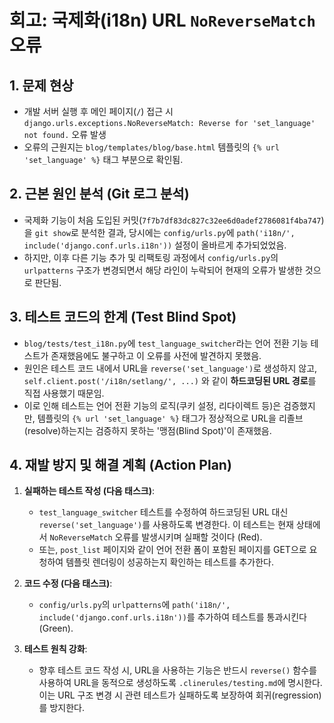 # 회고: 국제화(i18n) URL `NoReverseMatch` 오류

## 1. 문제 현상

- 개발 서버 실행 후 메인 페이지(`/`) 접근 시 `django.urls.exceptions.NoReverseMatch: Reverse for 'set_language' not found.` 오류 발생
- 오류의 근원지는 `blog/templates/blog/base.html` 템플릿의 `{% url 'set_language' %}` 태그 부분으로 확인됨.

## 2. 근본 원인 분석 (Git 로그 분석)

- 국제화 기능이 처음 도입된 커밋(`7f7b7df83dc827c32ee6d0adef2786081f4ba747`)을 `git show`로 분석한 결과, 당시에는 `config/urls.py`에 `path('i18n/', include('django.conf.urls.i18n'))` 설정이 올바르게 추가되었었음.
- 하지만, 이후 다른 기능 추가 및 리팩토링 과정에서 `config/urls.py`의 `urlpatterns` 구조가 변경되면서 해당 라인이 누락되어 현재의 오류가 발생한 것으로 판단됨.

## 3. 테스트 코드의 한계 (Test Blind Spot)

- `blog/tests/test_i18n.py`에 `test_language_switcher`라는 언어 전환 기능 테스트가 존재했음에도 불구하고 이 오류를 사전에 발견하지 못했음.
- 원인은 테스트 코드 내에서 URL을 `reverse('set_language')`로 생성하지 않고, `self.client.post('/i18n/setlang/', ...)` 와 같이 **하드코딩된 URL 경로**를 직접 사용했기 때문임.
- 이로 인해 테스트는 언어 전환 기능의 로직(쿠키 설정, 리다이렉트 등)은 검증했지만, 템플릿의 `{% url 'set_language' %}` 태그가 정상적으로 URL을 리졸브(resolve)하는지는 검증하지 못하는 '맹점(Blind Spot)'이 존재했음.

## 4. 재발 방지 및 해결 계획 (Action Plan)

1.  **실패하는 테스트 작성 (다음 태스크)**:
    - `test_language_switcher` 테스트를 수정하여 하드코딩된 URL 대신 `reverse('set_language')`를 사용하도록 변경한다. 이 테스트는 현재 상태에서 `NoReverseMatch` 오류를 발생시키며 실패할 것이다 (Red).
    - 또는, `post_list` 페이지와 같이 언어 전환 폼이 포함된 페이지를 GET으로 요청하여 템플릿 렌더링이 성공하는지 확인하는 테스트를 추가한다.

2.  **코드 수정 (다음 태스크)**:
    - `config/urls.py`의 `urlpatterns`에 `path('i18n/', include('django.conf.urls.i18n'))`를 추가하여 테스트를 통과시킨다 (Green).

3.  **테스트 원칙 강화**:
    - 향후 테스트 코드 작성 시, URL을 사용하는 기능은 반드시 `reverse()` 함수를 사용하여 URL을 동적으로 생성하도록 `.clinerules/testing.md`에 명시한다. 이는 URL 구조 변경 시 관련 테스트가 실패하도록 보장하여 회귀(regression)를 방지한다.
